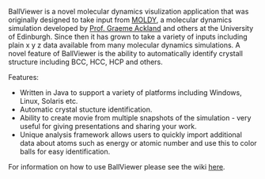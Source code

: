 BallViewer is a novel molecular dynamics visulization application that was originally designed to take input from [MOLDY](http://code.google.com/p/moldy/), a molecular dynamics simulation developed by [Prof. Graeme Ackland](http://homepages.ed.ac.uk/graeme/) and others at the University of Edinburgh.  Since then it has grown to take a variety of inputs including plain x y z data available from many molecular dynamics simulations.  A novel feature of  BallViewer is the ability to automatically identify crystall structure including BCC, HCC, HCP and others.

Features:
  * Written in Java to support a variety of platforms including Windows, Linux, Solaris etc.
  * Automatic crystal stucture identification.
  * Ability to create movie from multiple snapshots of the simulation - very useful for giving presentations and sharing your work.
  * Unique analysis framework allows users to quickly import additional data about atoms such as energy or atomic number and use this to color balls for easy identification.

For information on how to use BallViewer please see the wiki [here](https://www.wiki.ed.ac.uk/display/ComputerSim/BallViewer).